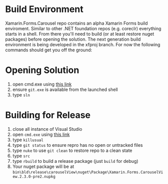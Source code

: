 # Build Environment
Xamarin.Forms.Carousel repo contains an alpha Xamarin Forms build enviroment. Similar to other .NET foundation repos (e.g. coreclr) everything starts in a shell. From there you'll need to build (or at least restore nuget packages) before opening the solution. The next generation build environment is being developed in the xfproj branch. For now the following commands should get you off the ground:

# Opening Solution

1. open cmd.exe using [this link][1]
2. ensure `git.exe` is available from the launched shell
3. type `sln` 


# Building for Release

1. close all instance of Visual Studio
2. open `cmd.exe` using [this link][1]
3. type `killusual`
4. type `git status` to ensure repro has no open or untracked files
5. type `nuke` to use `git clean` to restore repo to a clean state
6. type `src`
7. type `rbuild` to build a release package (just `build` for debug)
8. Your nuget package will be at `bin\bld\release\carouselView\nuget\Package\Xamarin.Forms.CarouselView.2.3.0-pre2.nupkg`

[1]: https://github.com/xamarin/Xamarin.Forms.CarouselView/blob/master/txt/env/env.lnk
